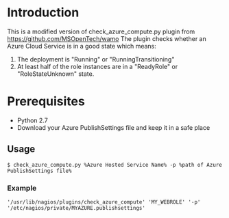 # Introduction
This is a modified version of check_azure_compute.py plugin from https://github.com/MSOpenTech/wamo
The plugin checks whether an Azure Cloud Service is in a good state which means:

1. The deployment is "Running" or "RunningTransitioning"
2. At least half of the role instances are in a "ReadyRole" or "RoleStateUnknown" state.

# Prerequisites
* Python 2.7
* Download your Azure PublishSettings file and keep it in a safe place

## Usage
 ```
$ check_azure_compute.py %Azure Hosted Service Name% -p %path of Azure PublishSettings file%
```
      
### Example
```
'/usr/lib/nagios/plugins/check_azure_compute' 'MY_WEBROLE' '-p' '/etc/nagios/private/MYAZURE.publishsettings'
```
